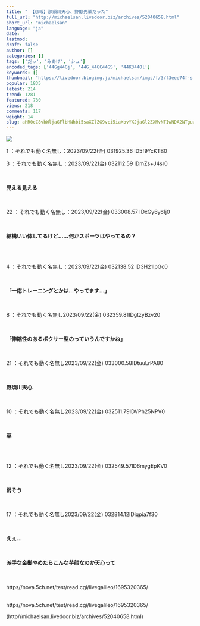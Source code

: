 ```yaml
---
title: " 【悲報】那須川天心、野獣先輩だった"
full_url: "http://michaelsan.livedoor.biz/archives/52040658.html"
short_url: "michaelsan"
language: "ja"
date: 
lastmod: 
draft: false
author: []
categories: []
tags: ['だっ', 'みあげ', 'シュ']
encoded_tags: ['44Gg44Gj', '44G_44GC44GS', '44K344Ol']
keywords: []
thumbnail: "https://livedoor.blogimg.jp/michaelsan/imgs/f/3/f3eee74f-s.jpg"
popular: 1835
latest: 214
trend: 1281
featured: 730
views: 218
comments: 117
weight: 14
slug: aHR0cC8vbWljaGFlbHNhbi5saXZlZG9vci5iaXovYXJjaGl2ZXMvNTIwNDA2NTguaHRtbA==
---
```


![](https://livedoor.blogimg.jp/michaelsan/imgs/f/3/f3eee74f-s.jpg)

<div><p>1 ：それでも動く名無し：2023/09/22(金) 031925.36 ID5f9YcKTB0</p><p>3 ：それでも動く名無し：2023/09/22(金) 032112.59 IDmZs+J4sr0</p><br><b><p>見える見える</p></b><br><p>22 ：それでも動く名無し：2023/09/22(金) 033008.57 IDxGy6yo1j0</p><br><b><p>結構いい体してるけど……何かスポーツはやってるの？ <br></p><br></b><br><p>4 ：それでも動く名無し：2023/09/22(金) 032138.52 ID3H21IpGc0</p><br><b><p>「一応トレーニングとかは…やってます…」 </p></b><br><p>8 ：それでも動く名無し2023/09/22(金) 032359.81IDgtzyBzv20</p><br><b><p>「伸縮性のあるボクサー型のっていうんですかね」 </p></b><br><p>21 ：それでも動く名無し2023/09/22(金) 033000.58IDtuuLrPA80</p><br><b><p>野須川天心 </p></b><br><p>10 ：それでも動く名無し2023/09/22(金) 032511.79IDVPh25NPV0</p><br><b><p>草 </p><br></b><br><p>12 ：それでも動く名無し2023/09/22(金) 032549.57ID6mygEpKV0</p><br><b><p>弱そう </p></b><br><p>17 ：それでも動く名無し2023/09/22(金) 032814.12IDiqpia7f30</p><br><p><b><p>えぇ…</p></b></p><p><b><p><br></p></b></p><b><p>派手な金髪やめたらこんな芋顔なのか天心って </p><br></b><br>https//nova.5ch.net/test/read.cgi/livegalileo/1695320365/<br><br clear='all'> <p id='a6850dc6aefc0d5bbff2bea180d92d89'> </p> <p id='a6850dc6aefc0d5bbff2bea180d92d89'> </p> <p class='alistcloud-container-6795'></p> <p>https//nova.5ch.net/test/read.cgi/livegalileo/1695320365/</p></div>

(http//michaelsan.livedoor.biz/archives/52040658.html)
